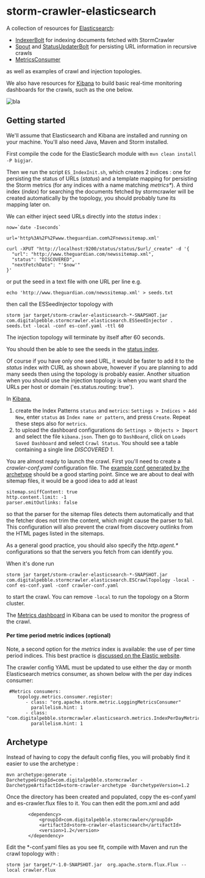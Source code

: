 storm-crawler-elasticsearch
===========================

A collection of resources for [Elasticsearch](https://www.elastic.co/products/elasticsearch):
* [IndexerBolt](https://github.com/DigitalPebble/storm-crawler/blob/master/external/elasticsearch/src/main/java/com/digitalpebble/stormcrawler/elasticsearch/bolt/IndexerBolt.java) for indexing documents fetched with StormCrawler
* [Spout](https://github.com/DigitalPebble/storm-crawler/blob/master/external/elasticsearch/src/main/java/com/digitalpebble/stormcrawler/elasticsearch/persistence/ElasticSearchSpout.java) and [StatusUpdaterBolt](https://github.com/DigitalPebble/storm-crawler/blob/master/external/elasticsearch/src/main/java/com/digitalpebble/stormcrawler/elasticsearch/persistence/StatusUpdaterBolt.java) for persisting URL information in recursive crawls
* [MetricsConsumer](https://github.com/DigitalPebble/storm-crawler/blob/master/external/elasticsearch/src/main/java/com/digitalpebble/stormcrawler/elasticsearch/metrics/MetricsConsumer.java) 

as well as examples of crawl and injection topologies.

We also have resources for [Kibana](https://www.elastic.co/products/kibana) to build basic real-time monitoring dashboards for the crawls, such as the one below.

![bla](https://pbs.twimg.com/media/CR1-waVWEAAh0u4.png)  

Getting started
---------------------

We'll assume that Elasticsearch and Kibana are installed and running on your machine. You'll also need Java, Maven and Storm installed.

First compile the code for the ElasticSearch module with `mvn clean install -P bigjar`.

Then we run the script `ES_IndexInit.sh`, which creates 2 indices : one for persisting the status of URLs (_status_) and a template mapping for persisting the Storm metrics (for any indices with a name matching _metrics*_). A third index (_index_) for searching the documents fetched by stormcrawler will be created automatically by the topology, you should probably tune its mapping later on.

We can either inject seed URLs directly into the _status_ index \:

```
now=`date -Iseconds`

url='http%3A%2F%2Fwww.theguardian.com%2Fnewssitemap.xml'

curl -XPUT "http://localhost:9200/status/status/$url/_create" -d '{
  "url": "http://www.theguardian.com/newssitemap.xml",
  "status": "DISCOVERED",
  "nextFetchDate": "'$now'"
}'
```

or put the seed in a text file with one URL per line e.g.

`echo 'http://www.theguardian.com/newssitemap.xml' > seeds.txt`

then call the ESSeedInjector topology with 

`storm jar target/storm-crawler-elasticsearch-*-SNAPSHOT.jar com.digitalpebble.stormcrawler.elasticsearch.ESSeedInjector . seeds.txt -local -conf es-conf.yaml -ttl 60`

The injection topology will terminate by itself after 60 seconds. 

You should then be able to see the seeds in the [status index](http://localhost:9200/status/_search?pretty).

Of course if you have only one seed URL, it would be faster to add it to the _status_ index with CURL as shown above, however if you are planning to add many seeds then using the topology is probably easier. Another situation when you should use the injection topology is when you want shard the URLs per host or domain ('es.status.routing: true').

In [Kibana](http://localhost:5601/#/settings/objects),

1. create the Index Patterns `status` and `metrics`: `Settings > Indices > Add New`, enter `status` as `Index name or pattern`, and press `Create`. Repeat these steps also for `metrics`.
2. to upload the dashboard configurations do `Settings > Objects > Import` and select the file `kibana.json`.  Then go to `DashBoard`, click on `Loads Saved Dashboard` and select `Crawl Status`. You should see a table containing a single line _DISCOVERED 1_.

You are almost ready to launch the crawl. First you'll need to create a _crawler-conf.yaml_ configuration file. The [example conf generated by the archetype](https://github.com/DigitalPebble/storm-crawler/blob/master/archetype/src/main/resources/archetype-resources/crawler-conf.yaml) should be a good starting point. Since we are about to deal with sitemap files, it would be a good idea to add at least 

```
sitemap.sniffContent: true
http.content.limit: -1
parser.emitOutlinks: false
```

so that the parser for the sitemap files detects them automatically and that the fetcher does not trim the content, which might cause the parser to fail. This configuration will also prevent the crawl from discovery outlinks from the HTML pages listed in the sitemaps.

As a general good practice, you should also specify the _http.agent.*_ configurations so that the servers you fetch from can identify you.

When it's done run 

`storm jar target/storm-crawler-elasticsearch-*-SNAPSHOT.jar com.digitalpebble.stormcrawler.elasticsearch.ESCrawlTopology -local -conf es-conf.yaml -conf crawler-conf.yaml`
  
to start the crawl. You can remove `-local` to run the topology on a Storm cluster.

The [Metrics dashboard](http://localhost:5601/#/dashboard/Crawl-metrics) in Kibana can be used to monitor the progress of the crawl.

#### Per time period metric indices (optional)
Note, a second option for the _metrics_ index is available: the use of per time period indices. This best practice is [discussed on the Elastic website](https://www.elastic.co/guide/en/elasticsearch/guide/current/time-based.html).

The crawler config YAML must be updated to use either the day or month Elasticsearch metrics consumer, as shown below with the per day indices consumer:
```
 #Metrics consumers:
    topology.metrics.consumer.register:
       - class: "org.apache.storm.metric.LoggingMetricsConsumer"
         parallelism.hint: 1
       - class: "com.digitalpebble.stormcrawler.elasticsearch.metrics.IndexPerDayMetricsConsumer"
         parallelism.hint: 1
```

Archetype
---------------------

Instead of having to copy the default config files, you will probably find it easier to use the archetype \:

`mvn archetype:generate -DarchetypeGroupId=com.digitalpebble.stormcrawler -DarchetypeArtifactId=storm-crawler-archetype -DarchetypeVersion=1.2`

Once the directory has been created and populated, copy the es-conf.yaml and es-crawler.flux files to it. You can then edit the pom.xml and add

```
		<dependency>
			<groupId>com.digitalpebble.stormcrawler</groupId>
			<artifactId>storm-crawler-elasticsearch</artifactId>
			<version>1.2</version>
		</dependency>
```

Edit the *-conf.yaml files as you see fit, compile with Maven and run the crawl topology with \:

`storm jar target/*-1.0-SNAPSHOT.jar  org.apache.storm.flux.Flux --local crawler.flux`








